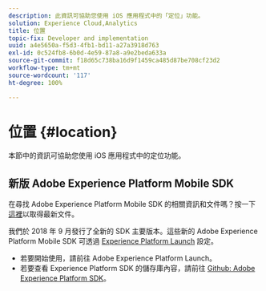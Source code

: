 ```yaml
---
description: 此資訊可協助您使用 iOS 應用程式中的「定位」功能。
solution: Experience Cloud,Analytics
title: 位置
topic-fix: Developer and implementation
uuid: a4e5650a-f5d3-4fb1-bd11-a27a3918d763
exl-id: 0c524fb8-6b0d-4e59-87a8-a9e2beda633a
source-git-commit: f18d65c738ba16d9f1459ca485d87be708cf23d2
workflow-type: tm+mt
source-wordcount: '117'
ht-degree: 100%

---
```


# 位置 {#location}

本節中的資訊可協助您使用 iOS 應用程式中的定位功能。

## 新版 Adobe Experience Platform Mobile SDK

在尋找 Adobe Experience Platform Mobile SDK 的相關資訊和文件嗎？按一下[這裡](https://aep-sdks.gitbook.io/docs/)以取得最新文件。

我們於 2018 年 9 月發行了全新的 SDK 主要版本。這些新的 Adobe Experience Platform Mobile SDK 可透過 [Experience Platform Launch](https://www.adobe.com/tw/experience-platform/launch.html) 設定。

* 若要開始使用，請前往 Adobe Experience Platform Launch。
* 若要查看 Experience Platform SDK 的儲存庫內容，請前往 [Github: Adobe Experience Platform SDK](https://github.com/Adobe-Marketing-Cloud/acp-sdks)。
